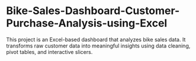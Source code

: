 # Bike-Sales-Dashboard-Customer-Purchase-Analysis-using-Excel
This project is an Excel-based dashboard that analyzes bike sales data. It transforms raw customer data into meaningful insights using data cleaning, pivot tables, and interactive slicers.
